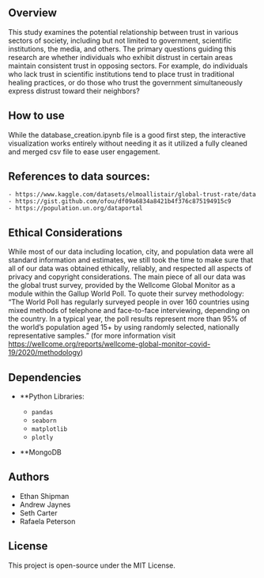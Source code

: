 ## Overview
This study examines the potential relationship between trust in various sectors of society, including but not limited to government, scientific institutions, the media, and others. The primary questions guiding this research are whether individuals who exhibit distrust in certain areas maintain consistent trust in opposing sectors. For example, do individuals who lack trust in scientific institutions tend to place trust in traditional healing practices, or do those who trust the government simultaneously express distrust toward their neighbors?

## How to use
While the database_creation.ipynb file is a good first step, the interactive visualization works entirely without needing it as it utilized a fully cleaned and merged csv file to ease user engagement.

## References to data sources:
    - https://www.kaggle.com/datasets/elmoallistair/global-trust-rate/data
    - https://gist.github.com/ofou/df09a6834a8421b4f376c875194915c9
    - https://population.un.org/dataportal

## Ethical Considerations
While most of our data including location, city, and population data were all standard information and estimates, we still took the time to make sure that all of our data was obtained ethically, reliably, and respected all aspects of privacy and copyright considerations. The main piece of all our data was the global trust survey, provided by the Wellcome Global Monitor as a module within the Gallup World Poll. 
To quote their survey methodology: “The World Poll has regularly surveyed people in over 160 countries using mixed methods of telephone and face-to-face interviewing, depending on the country. In a typical year, the poll results represent more than 95% of the world’s population aged 15+ by using randomly selected, nationally representative samples.”
(for more information visit https://wellcome.org/reports/wellcome-global-monitor-covid-19/2020/methodology)

## Dependencies
- **Python Libraries:
  - `pandas`
  - `seaborn`
  - `matplotlib`
  - `plotly`

- **MongoDB

## Authors
- Ethan Shipman
- Andrew Jaynes
- Seth Carter
- Rafaela Peterson

## License
This project is open-source under the MIT License.